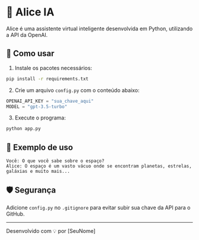 # 🤖 Alice IA

Alice é uma assistente virtual inteligente desenvolvida em Python, utilizando a API da OpenAI.

## 🚀 Como usar

1. Instale os pacotes necessários:
```bash
pip install -r requirements.txt
```

2. Crie um arquivo `config.py` com o conteúdo abaixo:
```python
OPENAI_API_KEY = "sua_chave_aqui"
MODEL = "gpt-3.5-turbo"
```

3. Execute o programa:
```bash
python app.py
```

## 💬 Exemplo de uso
```
Você: O que você sabe sobre o espaço?
Alice: O espaço é um vasto vácuo onde se encontram planetas, estrelas, galáxias e muito mais...
```

## 🛡️ Segurança
Adicione `config.py` no `.gitignore` para evitar subir sua chave da API para o GitHub.

---

Desenvolvido com 💡 por [SeuNome]